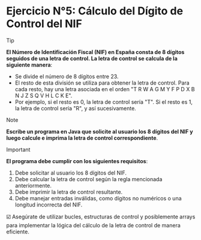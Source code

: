 # Ejercicio N°5: Cálculo del Dígito de Control del NIF

> [!TIP]
>**El Número de Identificación Fiscal (NIF) en España consta de 8 dígitos seguidos de una letra de control. La letra de control se calcula de la siguiente manera**:
>- Se divide el número de 8 dígitos entre 23.
>- El resto de esta división se utiliza para obtener la letra de control. Para cada resto, hay una letra asociada en el orden "T R W A G M Y F P D X B N J Z S Q V H L C K E".
>- Por ejemplo, si el resto es 0, la letra de control sería "T". Si el resto es 1, la letra de control sería "R", y así sucesivamente.

> [!NOTE]
> **Escribe un programa en Java que solicite al usuario los 8 dígitos del NIF y luego calcule e imprima la letra de control correspondiente**.

> [!IMPORTANT]
> **El programa debe cumplir con los siguientes requisitos**:
> 1. Debe solicitar al usuario los 8 dígitos del NIF.
> 2. Debe calcular la letra de control según la regla mencionada anteriormente.
> 3. Debe imprimir la letra de control resultante.
> 4. Debe manejar entradas inválidas, como dígitos no numéricos o una longitud incorrecta del NIF.

☑️ Asegúrate de utilizar bucles, estructuras de control y posiblemente arrays para implementar la lógica del cálculo de la letra de control de manera eficiente.
